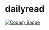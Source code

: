# dailyread
[![Codacy Badge](https://api.codacy.com/project/badge/Grade/a3d24da53db84a7ebaf65ba90b23b121)](https://www.codacy.com/app/mail-an-papierkorb/dailyread?utm_source=github.com&amp;utm_medium=referral&amp;utm_content=escoand/dailyread&amp;utm_campaign=badger)